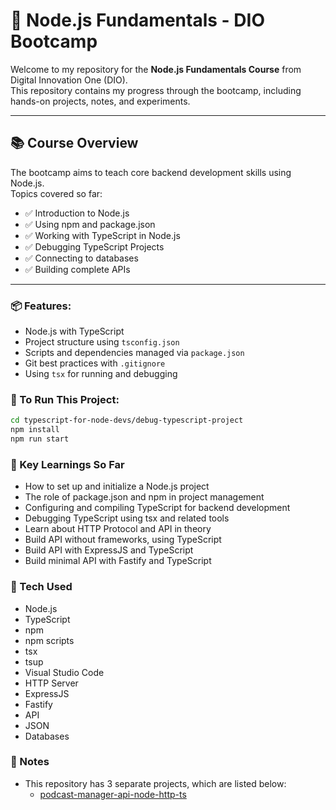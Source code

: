 # 🚀 Node.js Fundamentals - DIO Bootcamp

Welcome to my repository for the **Node.js Fundamentals Course** from Digital Innovation One (DIO).  
This repository contains my progress through the bootcamp, including hands-on projects, notes, and experiments.

---

## 📚 Course Overview

The bootcamp aims to teach core backend development skills using Node.js.  
Topics covered so far:

- ✅ Introduction to Node.js
- ✅ Using npm and package.json
- ✅ Working with TypeScript in Node.js
- ✅ Debugging TypeScript Projects
- ✅ Connecting to databases
- ✅ Building complete APIs

---

### 📦 Features:

- Node.js with TypeScript
- Project structure using `tsconfig.json`
- Scripts and dependencies managed via `package.json`
- Git best practices with `.gitignore`
- Using `tsx` for running and debugging

### 🚀 To Run This Project:

```bash
cd typescript-for-node-devs/debug-typescript-project
npm install
npm run start
```
### 🧠 Key Learnings So Far
- How to set up and initialize a Node.js project
- The role of package.json and npm in project management
- Configuring and compiling TypeScript for backend development
- Debugging TypeScript using tsx and related tools
- Learn about HTTP Protocol and API in theory
- Build API without frameworks, using TypeScript
- Build API with ExpressJS and TypeScript
- Build minimal API with Fastify and TypeScript

### 🔧 Tech Used
- Node.js
- TypeScript
- npm
- npm scripts
- tsx
- tsup
- Visual Studio Code
- HTTP Server
- ExpressJS
- Fastify
- API
- JSON
- Databases

### 📌 Notes
- This repository has 3 separate projects, which are listed below:
    - [podcast-manager-api-node-http-ts](https://github.com/Gustavo-Zamai/podcast-manager-api-node-http-ts)
    
